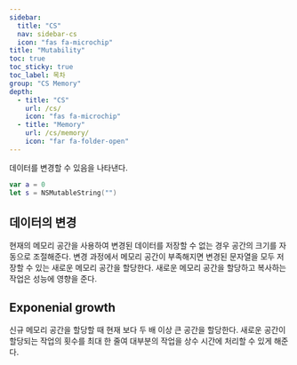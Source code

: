 ```yaml
---
sidebar:
  title: "CS"
  nav: sidebar-cs
  icon: "fas fa-microchip"
title: "Mutability"
toc: true
toc_sticky: true
toc_label: 목차
group: "CS Memory"
depth: 
  - title: "CS"
    url: /cs/
    icon: "fas fa-microchip"
  - title: "Memory"
    url: /cs/memory/
    icon: "far fa-folder-open"
---
```

데이터를 변경할 수 있음을 나타낸다.
```swift
var a = 0
let s = NSMutableString("")
```

## 데이터의 변경
현재의 메모리 공간을 사용하여 변경된 데이터를 저장할 수 없는 경우 공간의 크기를 자동으로 조절해준다.
변경 과정에서 메모리 공간이 부족해지면 변경된 문자열을 모두 저장할 수 있는 새로운 메모리 공간을 할당한다.
새로운 메모리 공간을 할당하고 복사하는 작업은 성능에 영향을 준다.

## Exponenial growth
신규 메모리 공간을 할당할 때 현재 보다 두 배 이상 큰 공간을 할당한다. 새로운 공간이 할당되는 작업의 횟수를 최대 한 줄여 대부분의 작업을 상수 시간에 처리할 수 있게 해준다.
